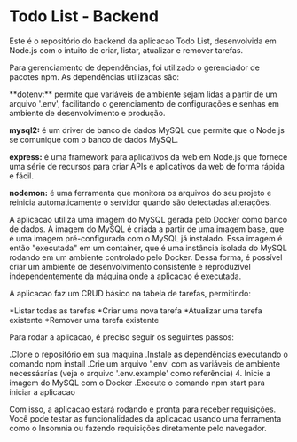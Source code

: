 # Todo List - Backend

Este é o repositório do backend da aplicacao Todo List, desenvolvida em Node.js com o intuito de criar, listar, atualizar e remover tarefas.

Para gerenciamento de dependências, foi utilizado o gerenciador de pacotes npm. As dependências utilizadas são:

\*\*dotenv:\*\* permite que variáveis de ambiente sejam lidas a partir de um arquivo '.env', facilitando o gerenciamento de configurações e senhas em ambiente de desenvolvimento e produção.

**mysql2:** é um driver de banco de dados MySQL que permite que o Node.js se comunique com o banco de dados MySQL.

**express:** é uma framework para aplicativos da web em Node.js que fornece uma série de recursos para criar APIs e aplicativos da web de forma rápida e fácil.

**nodemon:** é uma ferramenta que monitora os arquivos do seu projeto e reinicia automaticamente o servidor quando são detectadas alterações.

A aplicacao utiliza uma imagem do MySQL gerada pelo Docker como banco de dados. A imagem do MySQL é criada a partir de uma imagem base, que é uma imagem pré-configurada com o MySQL já instalado. Essa imagem é então "executada" em um container, que é uma instância isolada do MySQL rodando em um ambiente controlado pelo Docker. Dessa forma, é possível criar um ambiente de desenvolvimento consistente e reproduzível independentemente da máquina onde a aplicacao é executada.

A aplicacao faz um CRUD básico na tabela de tarefas, permitindo:

\*Listar todas as tarefas
\*Criar uma nova tarefa
\*Atualizar uma tarefa existente
\*Remover uma tarefa existente

Para rodar a aplicacao, é preciso seguir os seguintes passos:

.Clone o repositório em sua máquina
.Instale as dependências executando o comando npm install
.Crie um arquivo '.env' com as variáveis de ambiente necessáarías (veja o arquivo '.env.example' como referência) 4. Inicie a imagem do MySQL com o Docker
.Execute o comando npm start para iniciar a aplicacao

Com isso, a aplicacao estará rodando e pronta para receber requisições. Você pode testar as funcionalidades da aplicacao usando uma ferramenta como o Insomnia ou fazendo requisições diretamente pelo navegador.
